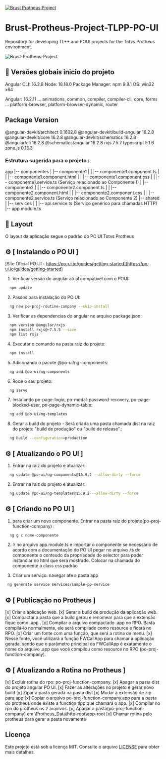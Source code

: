 [![Brust Protheus Project](https://img.shields.io/badge/Brust-Protheus%20Project-blue.svg)](https://github.com/eduardobrust/Brust-Protheus-Project)

# Brust-Protheus-Project-TLPP-PO-UI

Repository for developing TL++ and POUI projects for the Totvs Protheus environment.

![Brust-Protheus-Project](./poui/Brust-Protheus-Project/src/assets/images/logo.svg)

## 📖 Versões globais inicio do projeto

Angular CLI: 16.2.8
Node: 18.18.0
Package Manager: npm 9.8.1
OS: win32 x64

Angular: 16.2.11
... animations, common, compiler, compiler-cli, core, forms
... platform-browser, platform-browser-dynamic, router

## Package Version

@angular-devkit/architect 0.1602.8
@angular-devkit/build-angular 16.2.8
@angular-devkit/core 16.2.8
@angular-devkit/schematics 16.2.8
@angular/cli 16.2.8
@schematics/angular 16.2.8
rxjs 7.5.7
typescript 5.1.6
zone.js 0.13.3

### Estrutura sugerida para o projeto :

app
|-- componentes
| |-- componente1
| | |-- componente1.component.ts
| | |-- componente1.component.html
| | |-- componente1.component.css
| | |-- componente1.service.ts (Serviço relacionado ao Componente 1)
| |-- componente2
| | |-- componente2.component.ts
| | |-- componente2.component.html
| | |-- componente2.component.css
| | |-- componente2.service.ts (Serviço relacionado ao Componente 2)
|-- shared
| |-- services
| | |-- api.service.ts (Serviço genérico para chamadas HTTP)
|-- app.module.ts

## 🎨 Layout

O layout da aplicação segue o padrão do PO UI Totvs Protheus

## ⚙️ [ Instalando o PO UI ]

[Site Oficial PO UI - https://po-ui.io/guides/getting-started](https://po-ui.io/guides/getting-started)

1. Verificar versão do angular atual compativel com o POUI:

```bash
  npm update
```

2. Passos para instalação do PO UI:

```bash
  ng new po-proj-routine-company --skip-install
```

3. Verificar as dependencias do angular no arquivo package.json:

```bash
  npm version @angular/rxjs
  npm install rxjs@~7.5.5 --save
  npm list rxjs
```

4. Executar o comando na pasta raiz do projeto:

```bash
  npm install
```

5. Adiconando o pacote @po-ui/ng-components:

```bash
  ng add @po-ui/ng-components
```

6. Rode o seu projeto:

```bash
  ng serve
```

7. Instalando po-page-login, po-modal-password-recovery, po-page-blocked-user, po-page-dynamic-table:

```bash
  ng add @po-ui/ng-templates
```

8. Gerar a build do projeto - Será criada uma pasta chamada dist na raiz do projeto "build de produção" ou "build de release".:

```bash
  ng build --configuration=production
```

## ⚙️ [ Atualizando o PO UI ]

1. Entrar na raiz do projeto e atualizar:

```bash
  ng update @po-ui/ng-components@15.9.2 --allow-dirty --force
```

2. Entrar na raiz do projeto e atualizar:

```bash
  ng update @po-ui/ng-templates@15.9.2 --allow-dirty --force
```

## ⚙️ [ Criando no PO UI ]

1. para criar um novo componente. Entrar na pasta raiz do projeto(po-proj-function-company) :

```bash
  ng g c nome-componente
```

2. Ir no arquivo app.module.ts e importar o componente se necessário de acordo com a documentação do PO UI
   pegar no arquivo .ts do componente o conteudo da propriedade do selector para poder instanciar no html que será mostrado.
   Colocar na chamada do componente a class css padrão

3. Criar um serviço:
   navegar ate a pasta app

```bash
 ng generate service services/sample-po-service
```

## ⚙️ [ Publicação no Protheus ]

[x] Criar a aplicação web.
[x] Gerar a build de produção da aplicação web.
[x] Compactar a pasta que a build gerou e renomear para que a extensão fique como .app .
[x] Compilar o arquivo compactado .app no RPO. Basta compilá-lo normalmente, ele será compilado como resource e ficará no RPO.
[x] Criar um fonte com uma função, que será a rotina de menu.
[x] Nesse fonte, você utilizará a função FWCallApp para chamar a aplicação gerada, sendo que o parâmetro principal da FWCallApp é exatamente o nome do arquivo .app que você compilou como resource no RPO (po-proj-function-company).

## ⚙️ [ Atualizando a Rotina no Protheus ]

[x] Excluir rotina do rpo: po-proj-function-company.
[x] Apagar a pasta dist do projeto angular PO UI.
[x] Fazer as alterações no projeto e gerar novo build
[x] Zipar a pasta gerada na pasta dist
[x] Mudar a extensão de zip para app
[x] Copiar o arquivo po-proj-function-company.app para a pasta do protheus onde existe a function tlpp que chamará o app.
[x] Compilar no rpo do protheus os 2 arquivos.
[x] Apagar a pasta(po-proj-function-company) em \Protheus_Data\http-root\app-root
[x] Chamar rotina pelo protheus para gerar a pasta novamente

## Licença

Este projeto está sob a licença MIT. Consulte o arquivo [LICENSE](./LICENSE) para obter mais detalhes.